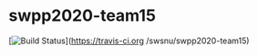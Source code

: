 # swpp2020-team15

[![Build
Status](https://travis-ci.org/swsnu/swpp2020-team15.svg?branch=main)](https://travis-ci.org
/swsnu/swpp2020-team15)
